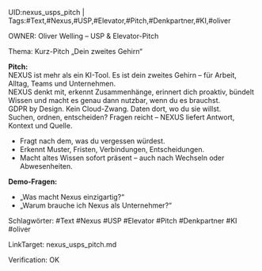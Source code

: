 UID:nexus_usps_pitch | Tags:#Text,#Nexus,#USP,#Elevator,#Pitch,#Denkpartner,#KI,#oliver

OWNER: Oliver Welling – USP & Elevator-Pitch

Thema: Kurz-Pitch „Dein zweites Gehirn“

**Pitch:**  
NEXUS ist mehr als ein KI-Tool. Es ist dein zweites Gehirn – für Arbeit, Alltag, Teams und Unternehmen.  
NEXUS denkt mit, erkennt Zusammenhänge, erinnert dich proaktiv, bündelt Wissen und macht es genau dann nutzbar, wenn du es brauchst.  
GDPR by Design. Kein Cloud-Zwang. Daten dort, wo du sie willst.  
Suchen, ordnen, entscheiden? Fragen reicht – NEXUS liefert Antwort, Kontext und Quelle.

- Fragt nach dem, was du vergessen würdest.  
- Erkennt Muster, Fristen, Verbindungen, Entscheidungen.  
- Macht altes Wissen sofort präsent – auch nach Wechseln oder Abwesenheiten.

**Demo-Fragen:**  
- „Was macht Nexus einzigartig?“  
- „Warum brauche ich Nexus als Unternehmer?“  

Schlagwörter: #Text #Nexus #USP #Elevator #Pitch #Denkpartner #KI #oliver

LinkTarget: nexus_usps_pitch.md  

Verification: OK
